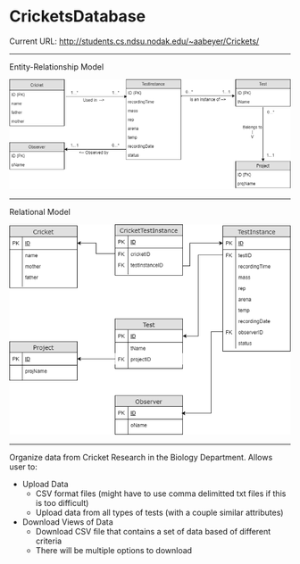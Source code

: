 # CricketsDatabase
Current URL: http://students.cs.ndsu.nodak.edu/~aabeyer/Crickets/

___

Entity-Relationship Model

![Alt text](/EntityRelationalModel.png?raw=true "Optional Title")

__________________________________________________________________

Relational Model

![Alt text](/RelationalModel.png?raw=true "Optional Title")

__________________________________________________________________

Organize data from Cricket Research in the Biology Department.
Allows user to:
- Upload Data
  - CSV format files (might have to use comma delimitted txt files if this is too difficult)
  - Upload data from all types of tests (with a couple similar attributes)
- Download Views of Data
  - Download CSV file that contains a set of data based of different criteria
  - There will be multiple options to download
